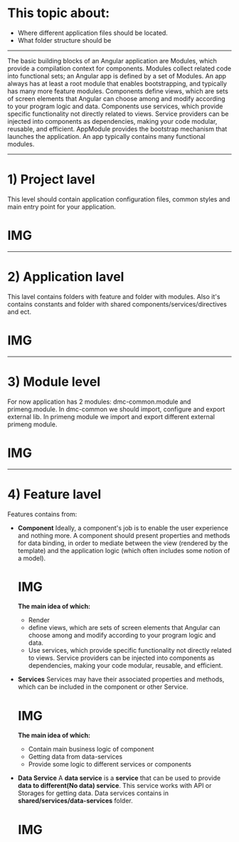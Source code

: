 # This topic about:
* Where different application files should be located.
* What folder structure should be
---
The basic building blocks of an Angular application are Modules, which provide a compilation context for components. Modules collect related code into functional sets; an Angular app is defined by a set of Modules. An app always has at least a root module that enables bootstrapping, and typically has many more feature modules.
Components define views, which are sets of screen elements that Angular can choose among and modify according to your program logic and data.
Components use services, which provide specific functionality not directly related to views. Service providers can be injected into components as dependencies, making your code modular, reusable, and efficient.
AppModule provides the bootstrap mechanism that launches the application. An app typically contains many functional modules.

---
# 1) Project lavel

This level should contain application configuration files, common styles and main entry point for your application.
# IMG
---
# 2) Application lavel

This lavel contains folders with feature and folder with modules. Also it's contains constants and folder with shared components/services/directives and ect.
# IMG
---
# 3) Module level

For now application has 2 modules: dmc-common.module and  primeng.module. 
In dmc-common we should import, configure and export external lib. In primeng module we import and export different external primeng module.
# IMG

---
# 4) Feature lavel
Features contains from:
* **Component**
    Ideally, a component's job is to enable the user experience and nothing more. A component should present properties and methods for data binding, in order to mediate between the view (rendered by the template) and the application logic (which often includes some notion of a model).
    # IMG
    **The main idea of which:**
    * Render
    * define views, which are sets of screen elements that Angular can choose among and modify according to your program logic and data.
    * Use services, which provide specific functionality not directly related to views. Service providers can be injected into components as dependencies, making your code modular, reusable, and efficient.
    
* **Services**
    Services may have their associated properties and methods, which can be included in the component or other Service.
    # IMG
    **The main idea of which:**
    * Contain main business logic of component
    * Getting data from data-services
    * Provide some logic to different services or components
    
* **Data Service**
    A **data service** is a **service** that can be used to provide **data to different(No data) service**. This service works with API or Storages for getting data. Data services contains in **shared/services/data-services** folder.
    # IMG